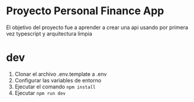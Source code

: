# Proyecto Personal Finance App

El objetivo del proyecto fue a aprender a crear una api usando por primera vez typescript y arquitectura limpia

# dev
1. Clonar el archivo .env.template a .env
2. Configurar las variables de entorno
3. Ejecutar el comando ```npm install```
4. Ejecutar ```npm run dev```